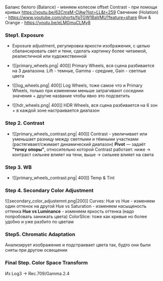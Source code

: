 Баланс белого (Balance) - меняем колесом offset 
Contrast - при помощи кривых https://youtu.be/62CmsM-ClAw?list=LL&t=259
Свечение (Holation) - https://www.youtube.com/shorts/fpTGW1BaVMU?feature=share
Blue & Orange - https://youtu.be/eLMGmuCLMy8

### Step1. Exposure 
-  Exposure adjustment, регулировка яркости изображения, с целью сбалансировать свет и тени, сделать картинку более читаемой, реалистичной или художественной

- ![[primary_wheels.png| 400]] 
 Primary Wheels, вся сцена разбивается на 3 диапазона. Lift - темные, Gamma - средние, Gain - светлые цвета

- ![[log_wheels.png| 400]]
Log Wheels, тоже самое что и Primary Wheels, только при изменении меньше затрагивают соседнии значения + другие название чтобы явно это подсветить

- ![[hdr_wheels.png| 400]]
HDR Wheels, вся сцена разбивается на 6 зон + в каждой зоне настраивается диапазон

### Step 2. Contrast

- ![[primary_wheels_contrast.png| 400]]
Contrast - увеличивает или уменьшает разницу между светлыми и тёмными участками (растягивает/сжимает динамический диапазон)
**Pivot** — задаёт **"точку опоры"**, относительно которой Contrast работает. ниже → контраст сильнее влияет на тени, выше → сильнее влияет на света

### Step 3. WB
- ![[primary_wheels_contrast.png| 400]]
Temp & Tint

### Step 4. Secondary Color Adjustment
![[secondary_color_adjustemnt.png|200]]
Curves:
Hue vs Hue - изменяем один оттенок на другой
Hue vs Saturation - изменяем насыщеность оттенка
**Hue vs Luminance** - изменяем яркость оттенка (надо попробовать занижать цвета)
ColorSlice: 
тоже как кривые но более удобно и уже разбито по цветам

### Step5. Chromatic Adaptation
Анализирует изображение и подстраивает цвета так, будто они были сняты при другом освещении
### Final Step. Color Space Transform 
Из Log3 -> Rec.709/Gamma.2.4